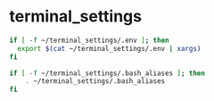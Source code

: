 # terminal_settings



```bash
if [ -f ~/terminal_settings/.env ]; then
  export $(cat ~/terminal_settings/.env | xargs)
fi

if [ -f ~/terminal_settings/.bash_aliases ]; then
    . ~/terminal_settings/.bash_aliases
fi
```
